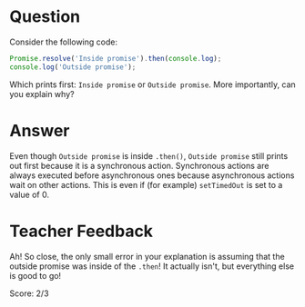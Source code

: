 # Question

Consider the following code:

```js
Promise.resolve('Inside promise').then(console.log);
console.log('Outside promise');
```

Which prints first: `Inside promise` or `Outside promise`. More importantly, can you explain why?

# Answer

Even though `Outside promise` is inside `.then()`, `Outside promise` still prints out first because it is a synchronous action. Synchronous actions are always executed before asynchronous ones because asynchronous actions wait on other actions. This is even if (for example) `setTimedOut` is set to a value of 0.

# Teacher Feedback

Ah! So close, the only small error in your explanation is assuming that the outside promise was inside of the `.then`! It actually isn't, but everything else is good to go!

Score: 2/3